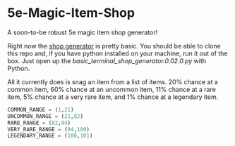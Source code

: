# 5e-Magic-Item-Shop
A soon-to-be robust 5e magic item shop generator!

Right now the [shop generator](https://github.com/glynyon-5020/5e-Magic-Item-Shop/blob/main/versions/terminal/basic_terminal_shop_generator.0.02.0.py) is pretty basic. You should be able to clone this repo and, if you have python installed on your machine, run it out of the box. Just open up the _basic_terminal_shop_generator.0.02.0.py_ with Python.

All it currently does is snag an item from a list of items. 20% chance at a common item, 60% chance at an uncommon item, 11% chance at a rare item, 5% chance at a very rare item, and 1% chance at a legendary item.

```py
COMMON_RANGE = (1,21)
UNCOMMON_RANGE = (21,82)
RARE_RANGE = (82,94)
VERY_RARE_RANGE = (94,100)
LEGENDARY_RANGE = (100,101)
```
